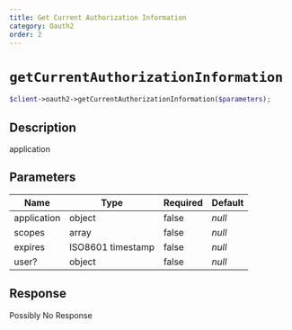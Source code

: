```yaml
---
title: Get Current Authorization Information
category: Oauth2
order: 2
---
```


# `getCurrentAuthorizationInformation`

```php
$client->oauth2->getCurrentAuthorizationInformation($parameters);
```

## Description

application

## Parameters


Name | Type | Required | Default
--- | --- | --- | ---
application | object | false | *null*
scopes | array | false | *null*
expires | ISO8601 timestamp | false | *null*
user? | object | false | *null*

## Response

Possibly No Response

